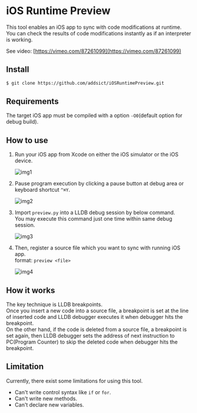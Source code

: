 iOS Runtime Preview
======================
This tool enables an iOS app to sync with code modifications at runtime.  
You can check the results of code modifications instantly as if an interpreter is working.

See video: [https://vimeo.com/87261099](https://vimeo.com/87261099)

Install
-------------
```sh
$ git clone https://github.com/addsict/iOSRuntimePreview.git
```

Requirements
-------------
The target iOS app must be compiled with a option `-O0`(default option for debug build).

How to use
------------
1. Run your iOS app from Xcode on either the iOS simulator or the iOS device.

    ![img1](https://raw.github.com/addsict/iOSRuntimePreview/master/img/img1.png)

1. Pause program execution by clicking a pause button at debug area or keyboard shortcut `^⌘Y`.

    ![img2](https://raw.github.com/addsict/iOSRuntimePreview/master/img/img2.png)

1. Import `preview.py` into a LLDB debug session by below command.  
    You may execute this command just one time within same debug session.

    ![img3](https://raw.github.com/addsict/iOSRuntimePreview/master/img/img3.png)

1. Then, register a source file which you want to sync with running iOS app.  
    format: `preview <file>`

    ![img4](https://raw.github.com/addsict/iOSRuntimePreview/master/img/img4.png)

How it works
-------------
The key technique is LLDB breakpoints.  
Once you insert a new code into a source file, a breakpoint is set at the line of inserted code and LLDB debugger executes it when debugger hits the breakpoint.  
On the other hand, if the code is deleted from a source file, a breakpoint is set again, then LLDB debugger sets the address of next instruction to PC(Program Counter) to skip the deleted code when debugger hits the breakpoint.

Limitation
-----------
Currently, there exist some limitations for using this tool.

- Can't write control syntax like `if` or `for`.
- Can't write new methods.
- Can't declare new variables.

